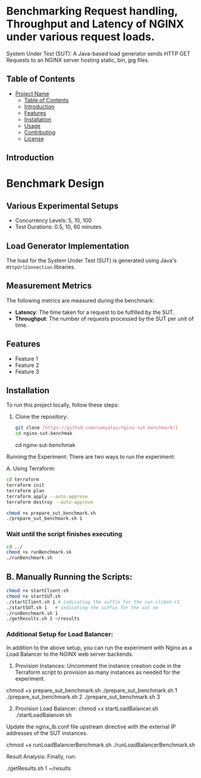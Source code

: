 # Benchmarking Request handling, Throughput and Latency of NGINX under various request loads.

System Under Test (SUT): A Java-based load generator sends HTTP GET Requests to an NGINX server hosting static, bin, jpg files.

## Table of Contents

- [Project Name](#project-name)
  - [Table of Contents](#table-of-contents)
  - [Introduction](#introduction)
  - [Features](#features)
  - [Installation](#installation)
  - [Usage](#usage)
  - [Contributing](#contributing)
  - [License](#license)

## Introduction

# Benchmark Design

## Various Experimental Setups

- Concurrency Levels: 5, 10, 100
- Test Durations: 0.5, 10, 60 minutes

## Load Generator Implementation

The load for the System Under Test (SUT) is generated using Java's `HttpUrlConnection` libraries.

## Measurement Metrics

The following metrics are measured during the benchmark:

- **Latency**: The time taken for a request to be fulfilled by the SUT.
- **Throughput**: The number of requests processed by the SUT per unit of time.


## Features

- Feature 1
- Feature 2
- Feature 3

## Installation

To run this project locally, follow these steps:

1. Clone the repository:

   ```bash
   git clone [https://github.com/numyalai/nginx-sut-benchmark/]
   cd nginx-sut-benchmak
   ```

   cd nginx-sut-benchmak

Running the Experiment:
There are two ways to run the experiment:

A. Using Terraform:

```bash
cd terraform
terraform init
terraform plan
terraform apply --auto-approve
terraform destroy --auto-approve
```



```bash
chmod +x prepare_sut_benchmark.sh
./prepare_sut_benchmark.sh 1
```

### Wait until the script finishes executing

```bash
cd ../
chmod +x runBenchmark.sk
./runBenchmark.sh
```

## B. Manually Running the Scripts:
```bash
chmod +x startClient.sh
chmod +x startSUT.sh 
./startClient.sh 1 # indicating the suffix for the run client-r1
./startSUT.sh 1   # indicating the suffix for the sut vm
./runBenchmark.sh 1
./getResults.sh 1 ~/results
```


### Additional Setup for Load Balancer:
In addition to the above setup, you can run the experiment with Nginx as a Load Balancer to the NGINX web server backends.

1. Provision Instances:
Uncomment the instance creation code in the Terraform script to provision as many instances as needed for the experiment.

chmod +x prepare_sut_benchmark.sh
./prepare_sut_benchmark.sh 1
./prepare_sut_benchmark.sh 2
./prepare_sut_benchmark.sh 3


2. Provision Load Balancer:
chmod +x startLoadBalancer.sh 
./startLoadBalancer.sh

Update the nginx_lb.conf file upstream directive with the external IP addresses of the SUT instances.

chmod +x runLoadBalancerBenchmark.sh
./runLoadBalancerBenchmark.sh


Result Analysis:
Finally, run:

./getResults.sh 1 ~/results


